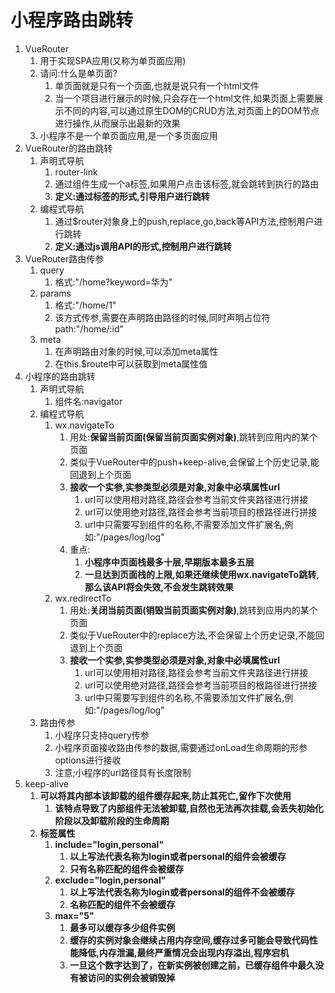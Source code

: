 # 小程序路由跳转

1. VueRouter
   1. 用于实现SPA应用(又称为单页面应用)
   2. 请问:什么是单页面?
      1. 单页面就是只有一个页面,也就是说只有一个html文件
      2. 当一个项目进行展示的时候,只会存在一个html文件,如果页面上需要展示不同的内容,可以通过原生DOM的CRUD方法,对页面上的DOM节点进行操作,从而展示出最新的效果
   3. 小程序不是一个单页面应用,是一个多页面应用
2. VueRouter的路由跳转
   1. 声明式导航
      1. router-link
      2. 通过组件生成一个a标签,如果用户点击该标签,就会跳转到执行的路由
      3. **定义:通过标签的形式,引导用户进行跳转**
   2. 编程式导航
      1. 通过$router对象身上的push,replace,go,back等API方法,控制用户进行跳转
      2. **定义:通过js调用API的形式,控制用户进行跳转**
3. VueRouter路由传参
   1. query
      1. 格式:"/home?keyword=华为"
   2. params
      1. 格式:"/home/1"
      2. 该方式传参,需要在声明路由路径的时候,同时声明占位符path:"/home/:id"
   3. meta
      1. 在声明路由对象的时候,可以添加meta属性
      2. 在this.$route中可以获取到meta属性值
4. 小程序的路由跳转
   1. 声明式导航
      1. 组件名:navigator
   2. 编程式导航
      1. wx.navigateTo
         1. 用处:**保留当前页面(保留当前页面实例对象)**,跳转到应用内的某个页面
         2. 类似于VueRouter中的push+keep-alive,会保留上个历史记录,能回退到上个页面
         3. **接收一个实参,实参类型必须是对象,对象中必填属性url**
            1. url可以使用相对路径,路径会参考当前文件夹路径进行拼接
            2. url可以使用绝对路径,路径会参考当前项目的根路径进行拼接
            3. url中只需要写到组件的名称,不需要添加文件扩展名,例如:"/pages/log/log"
         4. 重点:
            1. **小程序中页面栈最多十层,早期版本最多五层**
            2. **一旦达到页面栈的上限,如果还继续使用wx.navigateTo跳转,那么该API将会失效,不会发生跳转效果**
      2. wx.redirectTo
         1. 用处:**关闭当前页面(销毁当前页面实例对象)**,跳转到应用内的某个页面
         2. 类似于VueRouter中的replace方法,不会保留上个历史记录,不能回退到上个页面
         3. **接收一个实参,实参类型必须是对象,对象中必填属性url**
            1. url可以使用相对路径,路径会参考当前文件夹路径进行拼接
            2. url可以使用绝对路径,路径会参考当前项目的根路径进行拼接
            3. url中只需要写到组件的名称,不需要添加文件扩展名,例如:"/pages/log/log"
   3. 路由传参
      1. 小程序只支持query传参
      2. 小程序页面接收路由传参的数据,需要通过onLoad生命周期的形参options进行接收
      3. 注意;小程序的url路径具有长度限制
5. keep-alive
   1. **可以将其内部本该卸载的组件缓存起来,防止其死亡,留作下次使用**
      1. **该特点导致了内部组件无法被卸载,自然也无法再次挂载,会丢失初始化阶段以及卸载阶段的生命周期**
   2. **标签属性**
      1. **include="login,personal"**
         1. **以上写法代表名称为login或者personal的组件会被缓存**
         2. **只有名称匹配的组件会被缓存**
      2. **exclude="login,personal"**
         1. **以上写法代表名称为login或者personal的组件不会被缓存**
         2. **名称匹配的组件不会被缓存**
      3. **max="5"**
         1. **最多可以缓存多少组件实例**
         2. **缓存的实例对象会继续占用内存空间,缓存过多可能会导致代码性能降低,内存泄漏,最终严重情况会出现内存溢出,程序宕机**
         3. **一旦这个数字达到了，在新实例被创建之前，已缓存组件中最久没有被访问的实例会被销毁掉**